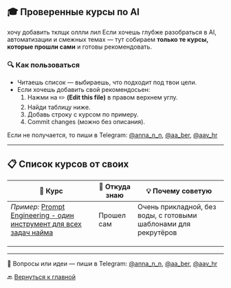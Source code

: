 ## 🎓 Проверенные курсы по AI   
хочу добавить тклщк 
оллли
лил
Если хочешь глубже разобраться в AI, автоматизации и смежных темах — тут собираем **только те курсы, которые прошли сами** и готовы рекомендовать.  

### 🔍 Как пользоваться  
- Читаешь список — выбираешь, что подходит под твои цели.  
- Если хочешь добавить свой рекомендосьен:  
  1. Нажми на ✏️ **(Edit this file)** в правом верхнем углу.  
  2. Найди таблицу ниже.  
  3. Добавь строку с курсом по примеру.  
  4. Commit changes (можно без описания).
       
Если не получается, то пиши в Telegram: [@anna_n_n](https://t.me/anna_n_n), [@aa_ber](https://t.me/aa_ber), [@aav_hr](https://t.me/aav_hr)  

---

## 📋 Список курсов от своих  

| 🎯 Курс | 📍 Откуда знаю | 💡 Почему советую |
|--------|----------------|------------------|
| *Пример:* [Prompt Engineering  - один инструмент для всех задач найма](https://example.com) | Прошел сам | Очень прикладной, без воды, с готовыми шаблонами для рекрутёров |
|  |  |  |
|  |  |  |
|  |  |  |

---

💬 Вопросы или идеи — пиши в Telegram: [@anna_n_n](https://t.me/anna_n_n), [@aa_ber](https://t.me/aa_ber), [@aav_hr](https://t.me/aav_hr)  

🔙 [Вернуться к главной](https://github.com/Hunters-of-the-World-WIKI)
